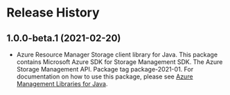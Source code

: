 # Release History

## 1.0.0-beta.1 (2021-02-20)

- Azure Resource Manager Storage client library for Java. This package contains Microsoft Azure SDK for Storage Management SDK. The Azure Storage Management API. Package tag package-2021-01. For documentation on how to use this package, please see [Azure Management Libraries for Java](https://aka.ms/azsdk/java/mgmt).

